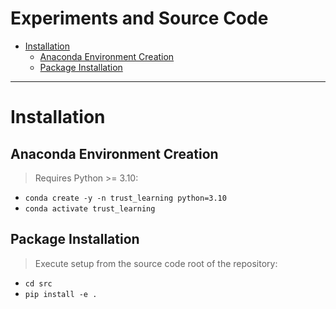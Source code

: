 # Experiments and Source Code

* [Installation](#installation)
    - [Anaconda Environment Creation](#anaconda-environment-creation)
    - [Package Installation](#package-installation)

---
# Installation

## Anaconda Environment Creation
> Requires Python >= 3.10:
* `conda create -y -n trust_learning python=3.10`
* `conda activate trust_learning`

## Package Installation
> Execute setup from the source code root of the repository:
* `cd src`
* `pip install -e .`
